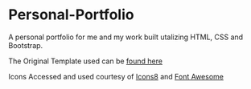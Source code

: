 # Personal-Portfolio

A personal portfolio for me and my work built utalizing HTML, CSS and Bootstrap.

The Original Template used can be [found here](https://startbootstrap.com/theme/resume/)

Icons Accessed and used courtesy of  [Icons8](https://icons8.com/) and [Font Awesome](https://fontawesome.com/) 
